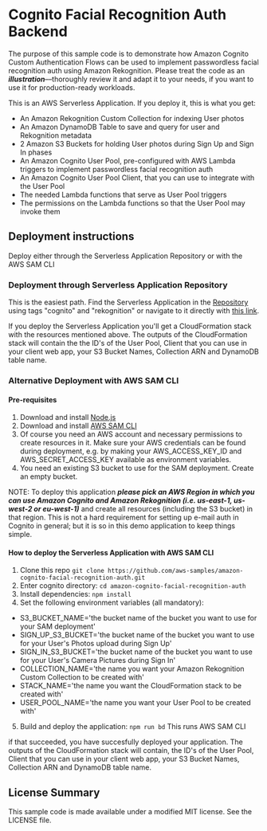 # Cognito Facial Recognition Auth Backend

The purpose of this sample code is to demonstrate how Amazon Cognito Custom Authentication Flows can be used to implement passwordless facial recognition auth using Amazon Rekognition. Please treat the code as an _**illustration**_––thoroughly review it and adapt it to your needs, if you want to use it for production-ready workloads.

This is an AWS Serverless Application. If you deploy it, this is what you get:

- An Amazon Rekognition Custom Collection for indexing User photos
- An Amazon DynamoDB Table to save and query for user and Rekognition metadata
- 2 Amazon S3 Buckets for holding User photos during Sign Up and Sign In phases
- An Amazon Cognito User Pool, pre-configured with AWS Lambda triggers to implement passwordless facial recognition auth
- An Amazon Cognito User Pool Client, that you can use to integrate with the User Pool
- The needed Lambda functions that serve as User Pool triggers
- The permissions on the Lambda functions so that the User Pool may invoke them

## Deployment instructions

Deploy either through the Serverless Application Repository or with the AWS SAM CLI

### Deployment through Serverless Application Repository

This is the easiest path. Find the Serverless Application in the [Repository](https://console.aws.amazon.com/serverlessrepo/) using tags "cognito" and "rekognition" or navigate to it directly with [this link](https://serverlessrepo.aws.amazon.com/applications/arn:aws:serverlessrepo:us-east-1:825350388019:applications~amazon-cognito-passwordless-facial-rekognition-auth).

If you deploy the Serverless Application you'll get a CloudFormation stack with the resources mentioned above. The outputs of the CloudFormation stack will contain the the ID's of the User Pool, Client that you can use in your client web app, your S3 Bucket Names, Collection ARN and DynamoDB table name.

### Alternative Deployment with AWS SAM CLI

#### Pre-requisites

1. Download and install [Node.js](https://nodejs.org/en/download/)
2. Download and install [AWS SAM CLI](https://github.com/awslabs/aws-sam-cli)
3. Of course you need an AWS account and necessary permissions to create resources in it. Make sure your AWS credentials can be found during deployment, e.g. by making your AWS_ACCESS_KEY_ID and AWS_SECRET_ACCESS_KEY available as environment variables.
4. You need an existing S3 bucket to use for the SAM deployment. Create an empty bucket.

NOTE: To deploy this application _**please pick an AWS Region in which you can use Amazon Cognito and Amazon Rekognition (i.e. us-east-1, us-west-2 or eu-west-1)**_ and create all resources (including the S3 bucket) in that region. This is not a hard requirement for setting up e-mail auth in Cognito in general; but it is so in this demo application to keep things simple.

#### How to deploy the Serverless Application with AWS SAM CLI

1. Clone this repo `git clone https://github.com/aws-samples/amazon-cognito-facial-recognition-auth.git`
2. Enter cognito directory: `cd amazon-cognito-facial-recognition-auth`
3. Install dependencies: `npm install`
4. Set the following environment variables (all mandatory):
  - S3_BUCKET_NAME='the bucket name of the bucket you want to use for your SAM deployment'
  - SIGN_UP_S3_BUCKET='the bucket name of the bucket you want to use for your User's Photos upload during Sign Up'
  - SIGN_IN_S3_BUCKET='the bucket name of the bucket you want to use for your User's Camera Pictures during Sign In'
  - COLLECTION_NAME='the name you want your Amazon Rekognition Custom Collection to be created with'
  - STACK_NAME='the name you want the CloudFormation stack to be created with'
  - USER_POOL_NAME='the name you want your User Pool to be created with'
5. Build and deploy the application: `npm run bd` This runs AWS SAM CLI

if that succeeded, you have succesfully deployed your application. The outputs of the CloudFormation stack will contain, the ID's of the User Pool, Client that you can use in your client web app, your S3 Bucket Names, Collection ARN and DynamoDB table name.

## License Summary

This sample code is made available under a modified MIT license. See the LICENSE file.
